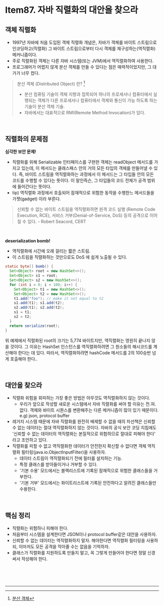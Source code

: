 # Item87. 자바 직렬화의 대안을 찾으라  
  
  
## 객체 직렬화  
- 1997년 자바에 처음 도입된 객체 직렬화 개념은, 자바가 객체를 바이트 스트림으로 인코딩하고(직렬화) 그 바이트 스트림으로부터 다시 객체를 재구성하는(역직렬화) 메커니즘이다.  
- 주로 직렬화된 객체는 다른 자바 시스템(또는 JVM)에서 역직렬화하여 사용한다.  
- 프로그래머가 어렵지 않게 분산 객체를 만들 수 있다는 점은 매력적이었지만, 그 대가가 너무 컸다.  
  
  
> 분산 객체 (Distributed Object) 란? [^1]  
> - 분산 컴퓨팅 기술이 객체 지향과 접목되어 하나의 프로세서나 컴퓨터에서 실행되는 객체가 다른 프로세서나 컴퓨터에서 객체와 통신이 가능 하도록 하는 기술이 분산 객체 기술.  
> - 자바에서는 대표적으로 RMI(Remote Method Invocation)가 있다.   

<br>

## 직렬화의 문제점  
**심각한 보안 문제!**
- 직렬화를 위해 Serializable 인터페이스를 구현한 객체는 readObject 메서드를 가지고 있는데, 이 메서드는 클래스패스 안의 거의 모든 타입의 객체를 만들어낼 수 있다. 즉, 바이트 스트림을 역직렬화하는 과정에서 이 메서드는 그 타입들 안의 모든 코드를 수행할 수 있다는 뜻이다. 이 말인즉슨, 그 타입들의 코드 전체가 공격 범위에 들어간다는 뜻이다.  
- tip) 역직렬화 과정에서 호출되어 잠재적으로 위험한 동작을 수행한느 메서드들을 가젯(gadget) 이라 부른다.
> 신뢰할 수 없는 바이트 스트림을 역직렬화하면 원격 코드 실행 (Remote Code Execution, RCE), 서비스 거부(Denial-of-Service, DoS) 등의 공격으로 이어질 수 있다. - Robert Seacord, CERT
  
<br>

**deserialization bomb!**
- 역직렬화에 시간에 오래 걸리는 짧은 스트림.
- 이 스트림을 직렬화하는 것만으로도 DoS 에 쉽게 노출될 수 있다.
```java
static byte[] bomb() {  
  Set<Object> root = new HashSet<>();  
  Set<Object> s1 = root;  
  Set<Object> s2 = new HashSet<>();  
  for (int i = 0; i < 100; i++) {  
    Set<Object> t1 = new HashSet<>();  
    Set<Object> t2 = new HashSet<>();  
    t1.add("foo"); // make it not equal to t2  
    s1.add(t1); s1.add(t2);  
    s2.add(t1); s2.add(t2);
    s1 = t1;  
    s2 = t2;  
  }  
  return serialize(root);  
}
```
위 예제에서 직렬화된 root의 크기는 5,774 바이트지만, 역직렬화는 영원히 끝나지 않을 것이다. 그 이유는 HashSet 인스턴스를 역직렬화하려면 그 원소들의 해시코드를 계산해야 한다는 데 있다. 따라서, 역직렬화하려면 hashCode 메서드를 2의 100승번 넘게 호출해야 한다..

<br>

## 대안을 찾으라
- 직렬화 위험을 회피하는 가장 좋은 방법은 아무것도 역직렬화하지 않는 것이다.
  -  우리가 앞으로 작성할 새로운 시스템에서 자바 직렬화를 써야 할 이유는 전.혀. 없다. 객체와 바이트 시퀀스를 변환해주는 다른 메커니즘이 많이 있기 때문이다. e.g) json, protocol buffer
- 레거지 시스템 때문에 자바 직렬화를 완전히 배제할 수 없을 때의 차선책은 신뢰할 수 없는 데이터는 절대 역직렬화하지 않는 것이다. 자바의 공식 보안 코딩 지침에도 '신뢰할 수 없는 데이터의 역직렬화는 본질적으로 위험하므로 절대로 피해야 한다' 라고 조언하고 있다.
- 직렬화를 피할 수 없고 역직렬화한 데이터가 안전한지 확신할 수 없다면 객체 역직렬화 필터링(java.io.ObjectInputFilter)을 사용하자.
  - 데이터 스트림이 역직렬화되기 전에 필터를 설치하는 기능.
  - 특정 클래스를 받아들이거나 거부할 수 있다.
  - '기본 수용' 모드에서는 블랙리스트에 기록된 잠재적으로 위험한 클래스들을 거부한다.
  - '기본 거부' 모드에서는 화이트리스트에 기록된 안전하다고 알려진 클래스들만 수용한다.

<br>

## 핵심 정리
- 직렬화는 위험하니 피해야 한다.
- 처음부터 시스템을 설계한다면 JSON이나 protocol buffer같은 대안을 사용하자.
- 신뢰할 수 없는 데이터는 역직렬화하지 말자. 해야한다면 역직렬화 필터링을 사용하되, 이마저도 모든 공격을 막아줄 수는 없음을 기억하자.
- 클래스가 직렬화를 지원하도록 만들지 말고, 꼭 그렇게 만들어야 한다면 정말 신경써서 작성해야 한다.
  
<br><br><br><hr>  
      
[^1]: [분산 객체](http://ojc.asia/bbs/board.php?bo_table=LecJavaNet&wr_id=12)